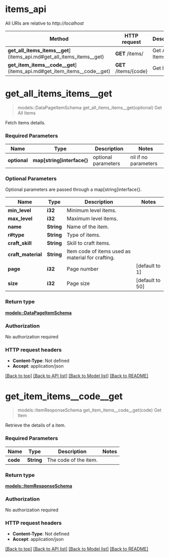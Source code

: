 # items_api

All URIs are relative to *http://localhost*

Method | HTTP request | Description
------------- | ------------- | -------------
**get_all_items_items__get**](items_api.md#get_all_items_items__get) | **GET** /items/ | Get All Items
**get_item_items__code__get**](items_api.md#get_item_items__code__get) | **GET** /items/{code} | Get Item


# **get_all_items_items__get**
> models::DataPageItemSchema get_all_items_items__get(optional)
Get All Items

Fetch items details.

### Required Parameters

Name | Type | Description  | Notes
------------- | ------------- | ------------- | -------------
 **optional** | **map[string]interface{}** | optional parameters | nil if no parameters

### Optional Parameters
Optional parameters are passed through a map[string]interface{}.

Name | Type | Description  | Notes
------------- | ------------- | ------------- | -------------
 **min_level** | **i32**| Minimum level items. | 
 **max_level** | **i32**| Maximum level items. | 
 **name** | **String**| Name of the item. | 
 **r#type** | **String**| Type of items. | 
 **craft_skill** | **String**| Skill to craft items. | 
 **craft_material** | **String**| Item code of items used as material for crafting. | 
 **page** | **i32**| Page number | [default to 1]
 **size** | **i32**| Page size | [default to 50]

### Return type

[**models::DataPageItemSchema**](DataPage_ItemSchema_.md)

### Authorization

No authorization required

### HTTP request headers

 - **Content-Type**: Not defined
 - **Accept**: application/json

[[Back to top]](#) [[Back to API list]](../README.md#documentation-for-api-endpoints) [[Back to Model list]](../README.md#documentation-for-models) [[Back to README]](../README.md)

# **get_item_items__code__get**
> models::ItemResponseSchema get_item_items__code__get(code)
Get Item

Retrieve the details of a item.

### Required Parameters

Name | Type | Description  | Notes
------------- | ------------- | ------------- | -------------
  **code** | **String**| The code of the item. | 

### Return type

[**models::ItemResponseSchema**](ItemResponseSchema.md)

### Authorization

No authorization required

### HTTP request headers

 - **Content-Type**: Not defined
 - **Accept**: application/json

[[Back to top]](#) [[Back to API list]](../README.md#documentation-for-api-endpoints) [[Back to Model list]](../README.md#documentation-for-models) [[Back to README]](../README.md)

